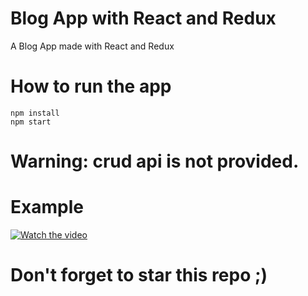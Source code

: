 # Blog App with React and Redux

A Blog App made with React and Redux<br/>

# How to run the app

    npm install
    npm start

# Warning: crud api is not provided.

# Example

[![Watch the video](https://img.youtube.com/vi/Gha1S0F6mMs/0.jpg)](https://www.youtube.com/watch?v=Gha1S0F6mMs)

# Don't forget to star this repo ;)
